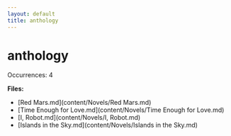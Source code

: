 ```yaml
---
layout: default
title: anthology
---
```

# anthology

Occurrences: 4

**Files:**

- [Red Mars.md](content/Novels/Red Mars.md)
- [Time Enough for Love.md](content/Novels/Time Enough for Love.md)
- [I, Robot.md](content/Novels/I, Robot.md)
- [Islands in the Sky.md](content/Novels/Islands in the Sky.md)
